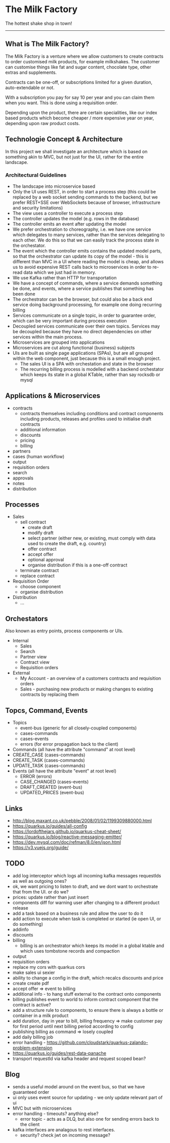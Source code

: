 # The Milk Factory

The hottest shake shop in town!

----

## What is The Milk Factory?

The Milk Factory is a venture where we allow customers to create contracts to order customised milk 
products, for example milkshakes. The customer can customise things like fat and sugar content, 
chocolate type, other extras and supplements.

Contracts can be one-off, or subscriptions limited for a given duration, auto-extendable or not.

With a subscription you pay for say 10 per year and you can claim them when you want. This is 
done using a requisition order.

Depending upon the product, there are certain specialities, like our index based products which 
become cheaper / more expensive year on year, depending upon raw product costs.

## Technologie Concept & Architecture

In this project we shall investigate an architecture which is based on something akin to MVC, but
not just for the UI, rather for the entire landscape.

### Architectural Guidelines

- The landscape into microservice based
- Only the UI uses REST, in order to start a process step (this could be replaced by a web socket sending commands 
  to the backend, but we prefer REST+SSE over WebSockets because of browser, infrastructure and security limitations)
- The view uses a controller to execute a process step
- The controller updates the model (e.g. rows in the database)
- The controller emits an event after updating the model
- We prefer orchestration to choreography, i.e. we have one service which delegates to many services, rather than 
  the services delegating to each other. We do this so that we can easily track the process state in the orchestator.
- The event which the controller emits contains the updated model parts, so that the orchestrator can update its
  copy of the model - this is different than MVC in a UI where reading the model is cheap, and allows us to avoid
  expensive REST calls back to microservices in order to re-read data which we just had in memory.
- We use Kafka rather than HTTP for transportation
- We have a concept of commands, where a service demands something be done, and events, where a service publishes
  that something has been done
- The orchestrator can be the browser, but could also be a back end service doing background processing, for example 
  one doing recurring billing
- Services communicate on a single topic, in order to guarantee order, which can be very important during process
  execution
- Decoupled services communicate over their own topics. Services may be decoupled because they have no direct 
  dependencies on other services within the main process.
- Microservices are grouped into applications
- Microservices are cut along functional (business) subjects
- UIs are built as single page applications (SPAs), but are all grouped within the web component, just because this is 
  a small enough project.
  - The sales UI is a SPA with orchestation and state in the browser
  - The recurring billing process is modelled with a backend orchestator which keeps its state in a global KTable, rather
    than say rocksdb or mysql

## Applications & Microservices

- contracts
  - contracts themselves including conditions and contract components including products, 
    releases and profiles used to initialise draft contracts
  - additional information
  - discounts
  - pricing
  - billing
- partners
- cases (human workflow)
- output
- requisition orders
- search
- approvals
- notes
- distribution

## Processes

- Sales
  - sell contract
    - create draft
    - modify draft
    - select partner (either new, or existing, must comply with data used to create the draft, e.g. country)
    - offer contract
    - accept offer
    - optional approval
    - organise distribution if this is a one-off contract
  - terminate contract
  - replace contract
- Requisition Order
  - choose component
  - organise distribution
- Distribution
  - ...

## Orchestators

Also known as entry points, process components or UIs.

- Internal
  - Sales
  - Search
  - Partner view
  - Contract view
  - Requisition orders
- External
  - My Account - an overview of a customers contracts and requisition orders
  - Sales - purchasing new products or making changes to existing contracts by replacing them

## Topcs, Command, Events

- Topics
  - event-bus (generic for all closely-coupled components)
  - cases-commands
  - cases-events
  - errors (for error propagation back to the client)
- Commands (all have the attribute "command" at root level)
 - CREATE_CASE (cases-commands)
 - CREATE_TASK (cases-commands)
 - UPDATE_TASK (cases-commands)
- Events (all have the attribute "event" at root level)
  - ERROR (errors)
  - CASE_CHANGED (cases-events)
  - DRAFT_CREATED (event-bus)
  - UPDATED_PRICES (event-bus)

## Links

- http://blog.maxant.co.uk/pebble/2008/01/02/1199309880000.html
- https://quarkus.io/guides/all-config
- https://lordofthejars.github.io/quarkus-cheat-sheet/
- https://quarkus.io/blog/reactive-messaging-emitter/
- https://dev.mysql.com/doc/refman/8.0/en/json.html
- https://v3.vuejs.org/guide/

## TODO

- add log interceptor which logs all incoming kafka messages requestIds as well as outgoing ones?
- ok, we want pricing to listen to draft, and we dont want to orchestrate that from the UI. or do we?
- prices: update rather than just insert
- components diff for warning user after changing to a different product release
- add a task based on a business rule and allow the user to do it
- add action to execute when task is completed or started (ie open UI, or do something)
- addinfo
- discounts
- billing
  - billing is an orchestrator which keeps its model in a global ktable and which uses tombstone records and compaction
- output
- requisition orders
- replace my cors with quarkus cors
- make sales ui sexier
- ability to change a config in the draft, which recalcs discounts and price
- create create pdf
- accept offer => event to billing
- additional info - to hang stuff external to the contract onto components
- billing publishes event to world to inform contract component that the contract is active?
- add a structure rule to components, to ensure there is always a bottle or container in a milk product
- add duration, day in year to bill, billing frequency => make customer pay for first period until next billing period according to config
- publishing billing as command => losely coupled
- add daily billing job
- error handling - https://github.com/cloudstark/quarkus-zalando-problem-extension
- https://quarkus.io/guides/rest-data-panache
- transport requestId via kafka header and request scoped bean?

## Blog

- sends a useful model around on the event bus, so that we have guaranteed order
- ui only uses event source for updating - we only update relevant part of ui
- MVC but with microservices
- error handling - timeouts? anything else?
  - error topic - acts as a DLQ, but also one for sending errors back to the client
- kafka interfaces are analagous to rest interfaces.
  - security? check jwt on incoming message?
